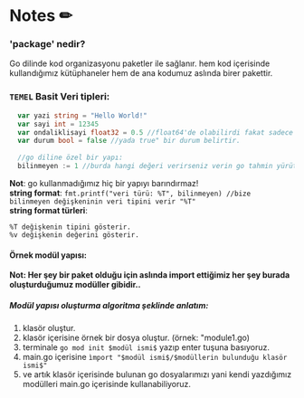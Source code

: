   <h1>Notes ✏</h1>
  <h3> 'package' nedir? </h3>
  
  <p>
    Go dilinde kod organizasyonu paketler ile sağlanır. 
    hem kod içerisinde kullandığımız kütüphaneler hem de ana kodumuz aslında birer pakettir.
  </p>
  
  <h3> <code>TEMEL</code> Basit Veri tipleri:</h3>
  
  <p>
  
  ```go 
    var yazi string = "Hello World!"
    var sayi int = 12345
    var ondaliklisayi float32 = 0.5 //float64'de olabilirdi fakat sadece boyut değişmekte.
    var durum bool = false //yada true" bir durum belirtir.
    
    //go diline özel bir yapı:
    bilinmeyen := 1 //burda hangi değeri verirseniz verin go tahmin yürütüp otomatik veri tipi ataması yapacaktır. 
  ```
  **Not**: go kullanmadığımız hiç bir yapıyı barındırmaz!<br>
  **string format**: `fmt.printf("veri türü: %T", bilinmeyen) //bize bilinmeyen değişkeninin veri tipini verir "%T"`<br>
  **string format türleri**: 
  ```
  %T değişkenin tipini gösterir.
  %v değişkenin değerini gösterir.
  ```
  </p>
  
  <h4>Örnek modül yapısı:</h4>
  
   **Not: Her şey bir paket olduğu için aslında import ettiğimiz her şey burada oluşturduğumuz modüller gibidir..**
   
   <h5>Modül yapısı oluşturma algoritma şeklinde anlatım: </h5>
    <ol>
      <li> klasör oluştur. </li>
      <li> klasör içerisine örnek bir dosya oluştur. (örnek: "module1.go) </li>
      <li> terminale <code>go mod init $modül ismi$</code> yazıp enter tuşuna basıyoruz. </li>
      <li> main.go içerisine <code>ìmport "$modül ismi$/$modüllerin bulunduğu klasör ismi$"</code>
      <li> ve artık klasör içerisinde bulunan go dosyalarımızı yani kendi yazdığımız modülleri main.go içerisinde kullanabiliyoruz. </li>
    </ol>
